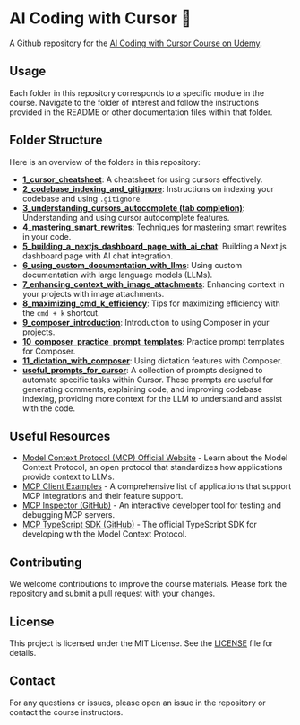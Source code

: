# AI Coding with Cursor 🚀

A Github repository for the [AI Coding with Cursor Course on Udemy](https://www.udemy.com/course/ai-coding-with-cursor/).

## Usage

Each folder in this repository corresponds to a specific module in the course. Navigate to the folder of interest and follow the instructions provided in the README or other documentation files within that folder.

## Folder Structure

Here is an overview of the folders in this repository:

- [**1_cursor_cheatsheet**](./1_cursor_cheatsheet): A cheatsheet for using cursors effectively.
- [**2_codebase_indexing_and_gitignore**](./2_codebase_indexing_and_gitignore): Instructions on indexing your codebase and using `.gitignore`.
- [**3_understanding_cursors_autocomplete (tab completion)**](<./3_understanding_cursors_autocomplete%20(tab%20completion)>): Understanding and using cursor autocomplete features.
- [**4_mastering_smart_rewrites**](./4_mastering_smart_rewrites): Techniques for mastering smart rewrites in your code.
- [**5_building_a_nextjs_dashboard_page_with_ai_chat**](./5_building_a_nextjs_dashboard_page_with_ai_chat): Building a Next.js dashboard page with AI chat integration.
- [**6_using_custom_documentation_with_llms**](./6_using_custom_documentation_with_llms): Using custom documentation with large language models (LLMs).
- [**7_enhancing_context_with_image_attachments**](./7_enhancing_context_with_image_attachments): Enhancing context in your projects with image attachments.
- [**8_maximizing_cmd_k_efficiency**](./8_maximizing_cmd_k_efficiency): Tips for maximizing efficiency with the `cmd + k` shortcut.
- [**9_composer_introduction**](./9_composer_introduction): Introduction to using Composer in your projects.
- [**10_composer_practice_prompt_templates**](./10_composer_practice_prompt_templates): Practice prompt templates for Composer.
- [**11_dictation_with_composer**](./11_dictation_with_composer): Using dictation features with Composer.
- [**useful_prompts_for_cursor**](./useful_prompts_for_cursor): A collection of prompts designed to automate specific tasks within Cursor. These prompts are useful for generating comments, explaining code, and improving codebase indexing, providing more context for the LLM to understand and assist with the code.

## Useful Resources

- [Model Context Protocol (MCP) Official Website](https://modelcontextprotocol.io/) - Learn about the Model Context Protocol, an open protocol that standardizes how applications provide context to LLMs.
- [MCP Client Examples](https://modelcontextprotocol.io/llms-full.txt) - A comprehensive list of applications that support MCP integrations and their feature support.
- [MCP Inspector (GitHub)](https://github.com/modelcontextprotocol/inspector) - An interactive developer tool for testing and debugging MCP servers.
- [MCP TypeScript SDK (GitHub)](https://github.com/modelcontextprotocol/typescript-sdk) - The official TypeScript SDK for developing with the Model Context Protocol.

## Contributing

We welcome contributions to improve the course materials. Please fork the repository and submit a pull request with your changes.

## License

This project is licensed under the MIT License. See the [LICENSE](LICENSE) file for details.

## Contact

For any questions or issues, please open an issue in the repository or contact the course instructors.
